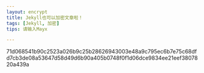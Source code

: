 ```yaml
---
layout: encrypt
title: Jekyll也可以加密文章啦！
tags: [Jekyll, 加密]
tips: 请输入Mayx

---
```

71d068541b90c2523a026b9c25b28626943003e48a9c795ec6b7e75c68dfd7cb3de08a53647d58d49d6b90a405b0748f0f1d06dce9834ee21eef3807820a439a